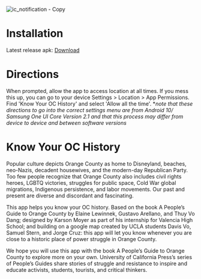![ic_notification - Copy](https://github.com/kmoyer1711/Know-Your-OC-History/assets/128634178/c303a066-0af4-4f55-b90a-e42c378eb8ca)

# Installation
Latest release apk: [Download](https://github.com/kmoyer1711/Know-Your-OC-History/releases/download/8-26-2023/Know.Your.OC.History.v1.0.1.apk)

# Directions
When prompted, allow the app to access location at all times. If you mess this up, you can go to your device Settings > Location > App Permissions. Find 'Know Your OC History' and select 'Allow all the time'. **note that these directions to go into the correct settings menu are from Android 10/ Samsung One UI Core Version 2.1 and that this process may differ from device to device and between software versions*

# Know Your OC History

Popular culture depicts Orange County as home to Disneyland, beaches, neo-Nazis, decadent housewives, and the modern-day Republican Party. Too few people recognize that Orange County also includes civil rights heroes, LGBTQ victories, struggles for public space, Cold War global migrations, Indigenous persistence, and labor movements. Our past and present are diverse and discordant and fascinating. 

This app helps you know your OC history. Based on the book A People’s Guide to Orange County by Elaine Lewinnek, Gustavo Arellano, and Thuy Vo Dang; designed by Karson Moyer as part of his internship for Valencia High School; and building on a google map created by UCLA students Davis Vo, Samuel Stern, and Jorge Cruz: this app will let you know whenever you are close to a historic place of power struggle in Orange County.

We hope you will use this app with the book A People’s Guide to Orange County to explore more on your own. University of California Press’s series of People’s Guides share stories of struggle and resistance to inspire and educate activists, students, tourists, and critical thinkers.

